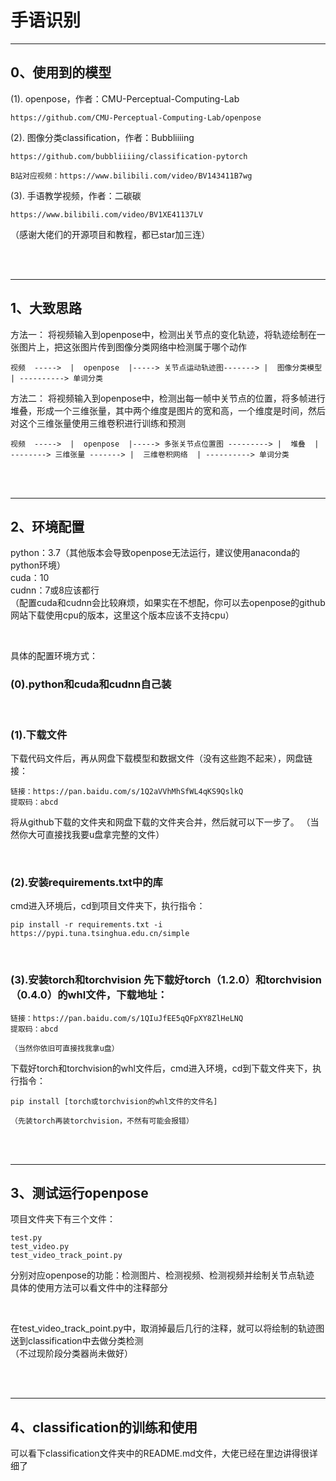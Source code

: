 # 手语识别
---
## 0、使用到的模型
(1). openpose，作者：CMU-Perceptual-Computing-Lab
```
https://github.com/CMU-Perceptual-Computing-Lab/openpose
```
(2). 图像分类classification，作者：Bubbliiiing
```
https://github.com/bubbliiiing/classification-pytorch

B站对应视频：https://www.bilibili.com/video/BV143411B7wg
```
(3). 手语教学视频，作者：二碳碳
```
https://www.bilibili.com/video/BV1XE41137LV
```
（感谢大佬们的开源项目和教程，都已star加三连）

<br>
<br>

---

## 1、大致思路
方法一： 将视频输入到openpose中，检测出关节点的变化轨迹，将轨迹绘制在一张图片上，把这张图片传到图像分类网络中检测属于哪个动作  
```
视频  ----->  |  openpose  |-----> 关节点运动轨迹图-------> |  图像分类模型  | ----------> 单词分类  
```
方法二： 将视频输入到openpose中，检测出每一帧中关节点的位置，将多帧进行堆叠，形成一个三维张量，其中两个维度是图片的宽和高，一个维度是时间，然后对这个三维张量使用三维卷积进行训练和预测  
```
视频  ----->  |  openpose  |-----> 多张关节点位置图 ---------> |  堆叠  | --------> 三维张量 -------> |  三维卷积网络  | ----------> 单词分类  
```

<br>
<br>

---

## 2、环境配置
python：3.7（其他版本会导致openpose无法运行，建议使用anaconda的python环境）  
cuda：10  
cudnn：7或8应该都行  
（配置cuda和cudnn会比较麻烦，如果实在不想配，你可以去openpose的github网站下载使用cpu的版本，这里这个版本应该不支持cpu）

<br>

具体的配置环境方式：  
### (0).python和cuda和cudnn自己装
<br>

### (1).下载文件
下载代码文件后，再从网盘下载模型和数据文件（没有这些跑不起来），网盘链接：
```
链接：https://pan.baidu.com/s/1Q2aVVhMhSfWL4qKS9QslkQ 
提取码：abcd 
```
将从github下载的文件夹和网盘下载的文件夹合并，然后就可以下一步了。
（当然你大可直接找我要u盘拿完整的文件）

<br>

### (2).安装requirements.txt中的库  
cmd进入环境后，cd到项目文件夹下，执行指令：  
```
pip install -r requirements.txt -i https://pypi.tuna.tsinghua.edu.cn/simple
```
<br>

### (3).安装torch和torchvision  先下载好torch（1.2.0）和torchvision（0.4.0）的whl文件，下载地址：
```
链接：https://pan.baidu.com/s/1QIuJfEE5qQFpXY8ZlHeLNQ 
提取码：abcd 

（当然你依旧可直接找我拿u盘）
```
下载好torch和torchvision的whl文件后，cmd进入环境，cd到下载文件夹下，执行指令：
```
pip install [torch或torchvision的whl文件的文件名]

（先装torch再装torchvision，不然有可能会报错）
```

<br>
<br>

---

## 3、测试运行openpose
项目文件夹下有三个文件：
```
test.py
test_video.py
test_video_track_point.py
```
分别对应openpose的功能：检测图片、检测视频、检测视频并绘制关节点轨迹  
具体的使用方法可以看文件中的注释部分

<br>

在test_video_track_point.py中，取消掉最后几行的注释，就可以将绘制的轨迹图送到classification中去做分类检测  
（不过现阶段分类器尚未做好）

<br>
<br>

---

## 4、classification的训练和使用
可以看下classification文件夹中的README.md文件，大佬已经在里边讲得很详细了


